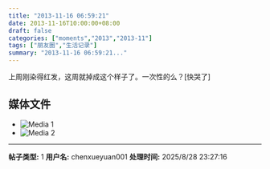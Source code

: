 ```yaml
---
title: "2013-11-16 06:59:21"
date: 2013-11-16T10:00:00+08:00
draft: false
categories: ["moments","2013","2013-11"]
tags: ["朋友圈","生活记录"]
summary: "2013-11-16 06:59:21..."
---
```


上周刚染得红发，这周就掉成这个样子了。一次性的么？[快哭了]

## 媒体文件

- ![Media 1](/Moments/photos/2013-11-16/201311160659210.jpg)
- ![Media 2](/Moments/photos/2013-11-16/201311160659211.jpg)

---

**帖子类型:** 1
**用户名:** chenxueyuan001
**处理时间:** 2025/8/28 23:27:16